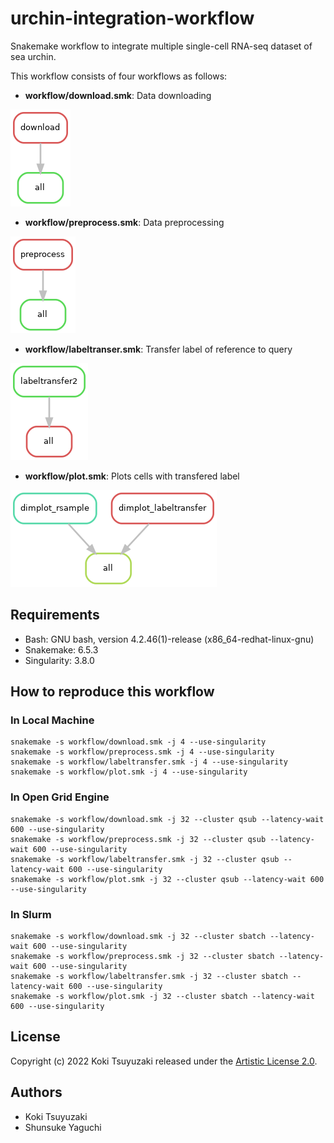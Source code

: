 # urchin-integration-workflow
Snakemake workflow to integrate multiple single-cell RNA-seq dataset of sea urchin.

This workflow consists of four workflows as follows:

- **workflow/download.smk**: Data downloading

![](https://github.com/kokitsuyuzaki/urchin-integration-workflow/blob/main/plot/download.png?raw=true)

- **workflow/preprocess.smk**: Data preprocessing

![](https://github.com/kokitsuyuzaki/urchin-integration-workflow/blob/main/plot/preprocess.png?raw=true)

- **workflow/labeltranser.smk**: Transfer label of reference to query

![](https://github.com/kokitsuyuzaki/urchin-integration-workflow/blob/main/plot/labeltransfer.png?raw=true)

- **workflow/plot.smk**: Plots cells with transfered label

![](https://github.com/kokitsuyuzaki/urchin-integration-workflow/blob/main/plot/plot.png?raw=true)

## Requirements
- Bash: GNU bash, version 4.2.46(1)-release (x86_64-redhat-linux-gnu)
- Snakemake: 6.5.3
- Singularity: 3.8.0

## How to reproduce this workflow
### In Local Machine

```
snakemake -s workflow/download.smk -j 4 --use-singularity
snakemake -s workflow/preprocess.smk -j 4 --use-singularity
snakemake -s workflow/labeltransfer.smk -j 4 --use-singularity
snakemake -s workflow/plot.smk -j 4 --use-singularity
```

### In Open Grid Engine

```
snakemake -s workflow/download.smk -j 32 --cluster qsub --latency-wait 600 --use-singularity
snakemake -s workflow/preprocess.smk -j 32 --cluster qsub --latency-wait 600 --use-singularity
snakemake -s workflow/labeltransfer.smk -j 32 --cluster qsub --latency-wait 600 --use-singularity
snakemake -s workflow/plot.smk -j 32 --cluster qsub --latency-wait 600 --use-singularity
```

### In Slurm

```
snakemake -s workflow/download.smk -j 32 --cluster sbatch --latency-wait 600 --use-singularity
snakemake -s workflow/preprocess.smk -j 32 --cluster sbatch --latency-wait 600 --use-singularity
snakemake -s workflow/labeltransfer.smk -j 32 --cluster sbatch --latency-wait 600 --use-singularity
snakemake -s workflow/plot.smk -j 32 --cluster sbatch --latency-wait 600 --use-singularity
```

## License
Copyright (c) 2022 Koki Tsuyuzaki released under the [Artistic License 2.0](http://www.perlfoundation.org/artistic_license_2_0).

## Authors
- Koki Tsuyuzaki
- Shunsuke Yaguchi
